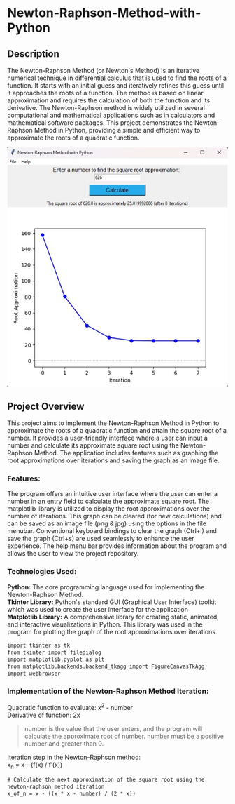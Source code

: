 # Newton-Raphson-Method-with-Python

## Description
The Newton-Raphson Method (or Newton's Method) is an iterative numerical technique in differential calculus that is used to find the roots of a function. It starts with an initial guess and iteratively refines this guess until it approaches the roots of a function. The method is based on linear approximation and requires the calculation of both the function and its derivative. The Newton-Raphson method is widely utilized in several computational and mathematical applications such as in calculators and mathematical software packages. This project demonstrates the Newton-Raphson Method in Python, providing a simple and efficient way to approximate the roots of a quadratic function.

![Picture of the application running](images/program_running.jpg)

## Project Overview
This project aims to implement the Newton-Raphson Method in Python to approximate the roots of a quadratic function and attain the square root of a number. It provides a user-friendly interface where a user can input a number and calculate its approximate square root using the Newton-Raphson Method. The application includes features such as graphing the root approximations over iterations and saving the graph as an image file.

### Features:
The program offers an intuitive user interface where the user can enter a number in an entry field to calculate the approximate square root. The matplotlib library is utilized to display the root approximations over the number of iterations. This graph can be cleared (for new calculations) and can be saved as an image file (png & jpg) using the options in the file menubar. Conventional keyboard bindings to clear the graph (Ctrl+l) and save the graph (Ctrl+s) are used seamlessly to enhance the user experience. The help menu bar provides information about the program and allows the user to view the project repository.

### Technologies Used: 
**__Python:__** The core programming language used for implementing the Newton-Raphson Method. \
**__Tkinter Library:__** Python's standard GUI (Graphical User Interface) toolkit which was used to create the user interface for the application \
**__Matplotlib Library:__** A comprehensive library for creating static, animated, and interactive visualizations in Python. This library was used in the program for plotting the graph of the root approximations over iterations. 

```
import tkinter as tk
from tkinter import filedialog
import matplotlib.pyplot as plt
from matplotlib.backends.backend_tkagg import FigureCanvasTkAgg
import webbrowser
```

### Implementation of the Newton-Raphson Method Iteration:
Quadratic function to evaluate: x<sup>2</sup> - number \
Derivative of function: 2x 
> number is the value that the user enters, and the program will calculate the approximate root of number. number must be a positive number and greater than 0.

Iteration step in the Newton-Raphson method: \
x<sub>n</sub> = x - (f(x) / f′(x))
```
# Calculate the next approximation of the square root using the newton-raphson method iteration
x_of_n = x - ((x * x - number) / (2 * x))
```
